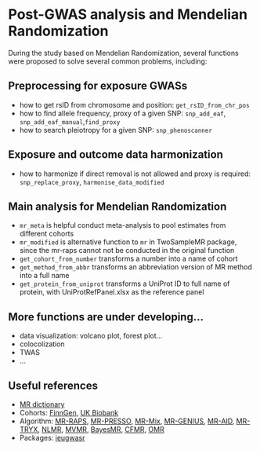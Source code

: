 # Post-GWAS analysis and Mendelian Randomization
During the study based on Mendelian Randomization, several functions were proposed to solve several common problems, including: 

## Preprocessing for exposure GWASs
* how to get rsID from chromosome and position: `get_rsID_from_chr_pos`
* how to find allele frequency, proxy of a given SNP: `snp_add_eaf`, `snp_add_eaf_manual`,`find_proxy`
* how to search pleiotropy for a given SNP: `snp_phenoscanner`

## Exposure and outcome data harmonization
* how to harmonize if direct removal is not allowed and proxy is required: `snp_replace_proxy`, `harmonise_data_modified`

## Main analysis for Mendelian Randomization
* `mr_meta` is helpful conduct meta-analysis to pool estimates from different cohorts
* `mr_modified` is alternative function to `mr` in TwoSampleMR package, since the mr-raps cannot not be conducted in the original function
* `get_cohort_from_number` transforms a number into a name of cohort
* `get_method_from_abbr` transforms an abbreviation version of MR method into a full name
* `get_protein_from_uniprot` transforms a UniProt ID to full name of protein, with UniProtRefPanel.xlsx as the reference panel

## More functions are under developing...
* data visualization: volcano plot, forest plot...
* colocolization
* TWAS
* ...

## Useful references
* [MR dictionary](https://mr-dictionary.mrcieu.ac.uk/)
* Cohorts: [FinnGen](https://finngen.gitbook.io/documentation/), [UK Biobank](https://www.leelabsg.org/resources)
* Algorithm: [MR-RAPS](https://github.com/qingyuanzhao/mr.raps), [MR-PRESSO](https://github.com/rondolab/MR-PRESSO), [MR-Mix](https://github.com/gqi/MRMix), [MR-GENIUS](https://github.com/bluosun/MR-GENIUS), [MR-AID](https://github.com/yuanzhongshang/MRAID), [MR-TRYX](https://github.com/explodecomputer/tryx), [NLMR](https://github.com/jrs95/nlmr), [MVMR](https://github.com/WSpiller/MVMR), [BayesMR](https://github.com/igbucur/BayesMR), [CFMR](https://github.com/william-denault/CFMR), [OMR](https://github.com/wanglu205/OMR)
* Packages: [ieugwasr](https://mrcieu.github.io/ieugwasr/articles/)
